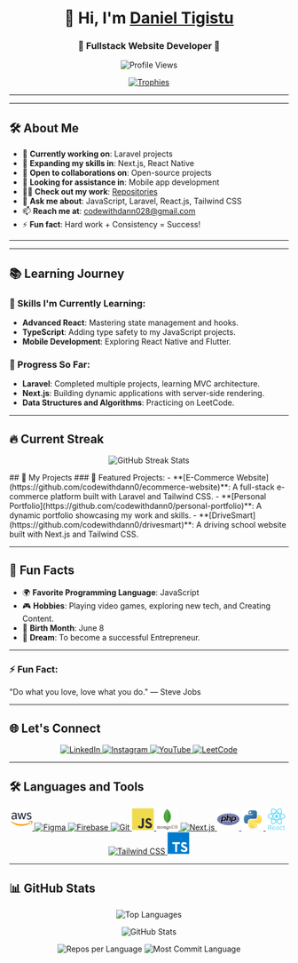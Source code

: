 <h1 align="center">👋 Hi, I'm <a href="https://github.com/codewithdann0">Daniel Tigistu</a></h1>
<h3 align="center">🌟 Fullstack Website Developer 🚀</h3>

<p align="center">
  <img src="https://komarev.com/ghpvc/?username=codewithdann0&label=Profile%20Views&color=0e75b6&style=flat" alt="Profile Views" />
</p>

<p align="center">
  <a href="https://github.com/ryo-ma/github-profile-trophy">
    <img src="https://github-profile-trophy.vercel.app/?username=codewithdann0&theme=gruvbox&no-frame=true&margin-w=15" alt="Trophies" />
  </a>
</p>

---



---

## 🛠 About Me  
- 🔭 **Currently working on**: Laravel projects  
- 🌱 **Expanding my skills in**: Next.js, React Native  
- 👯 **Open to collaborations on**: Open-source projects  
- 🤝 **Looking for assistance in**: Mobile app development  
- 👨‍💻 **Check out my work**: [Repositories](https://github.com/codewithdann0?tab=repositories)  
- 💬 **Ask me about**: JavaScript, Laravel, React.js, Tailwind CSS  
- 📫 **Reach me at**: [codewithdann028@gmail.com](mailto:codewithdann028@gmail.com)  
- ⚡ **Fun fact**: Hard work + Consistency = Success!  

---



---

## 📚 Learning Journey  
### 🚀 Skills I'm Currently Learning:
- **Advanced React**: Mastering state management and hooks.
- **TypeScript**: Adding type safety to my JavaScript projects.
- **Mobile Development**: Exploring React Native and Flutter.
  
### 🌱 Progress So Far:
- **Laravel**: Completed multiple projects, learning MVC architecture.
- **Next.js**: Building dynamic applications with server-side rendering.
- **Data Structures and Algorithms**: Practicing on LeetCode.

---
## 🔥 Current Streak  
<p align="center">
  <img src="https://github-readme-streak-stats.herokuapp.com/?user=codewithdann0&theme=blueberry&hide_border=true" width="400" alt="GitHub Streak Stats" />
</p>
## 🚀 My Projects
### 🌟 Featured Projects:
- **[E-Commerce Website](https://github.com/codewithdann0/ecommerce-website)**: A full-stack e-commerce platform built with Laravel and Tailwind CSS.
- **[Personal Portfolio](https://github.com/codewithdann0/personal-portfolio)**: A dynamic portfolio showcasing my work and skills.
- **[DriveSmart](https://github.com/codewithdann0/drivesmart)**: A driving school website built with Next.js and Tailwind CSS.

---

## 🎉 Fun Facts
- 🌍 **Favorite Programming Language**: JavaScript
- 🎮 **Hobbies**: Playing video games, exploring new tech, and Creating Content.
- 📅 **Birth Month**: June 8
- 🌟 **Dream**: To become a successful  Entrepreneur.

---

### ⚡ Fun Fact:
"Do what you love, love what you do." — Steve Jobs

---
## 🌐 Let's Connect  
<p align="center">
  <a href="https://linkedin.com/in/daniel-tigistu-918a63314" target="_blank">
    <img src="https://raw.githubusercontent.com/rahuldkjain/github-profile-readme-generator/master/src/images/icons/Social/linked-in-alt.svg" alt="LinkedIn" height="30" width="40" />
  </a>
  <a href="https://instagram.com/daniell_tigistu" target="_blank">
    <img src="https://raw.githubusercontent.com/rahuldkjain/github-profile-readme-generator/master/src/images/icons/Social/instagram.svg" alt="Instagram" height="30" width="40" />
  </a>
  <a href="https://www.youtube.com/@techwithdann" target="_blank">
    <img src="https://raw.githubusercontent.com/rahuldkjain/github-profile-readme-generator/master/src/images/icons/Social/youtube.svg" alt="YouTube" height="30" width="40" />
  </a>
  <a href="https://www.leetcode.com/daniel_tigistu" target="_blank">
    <img src="https://raw.githubusercontent.com/rahuldkjain/github-profile-readme-generator/master/src/images/icons/Social/leet-code.svg" alt="LeetCode" height="30" width="40" />
  </a>
</p>

---

## 🛠 Languages and Tools  
<p align="center">
  <a href="https://aws.amazon.com" target="_blank">
    <img src="https://raw.githubusercontent.com/devicons/devicon/master/icons/amazonwebservices/amazonwebservices-original-wordmark.svg" alt="AWS" width="40" height="40" />
  </a>
  <a href="https://www.figma.com/" target="_blank">
    <img src="https://www.vectorlogo.zone/logos/figma/figma-icon.svg" alt="Figma" width="40" height="40" />
  </a>
  <a href="https://firebase.google.com/" target="_blank">
    <img src="https://www.vectorlogo.zone/logos/firebase/firebase-icon.svg" alt="Firebase" width="40" height="40" />
  </a>
  <a href="https://git-scm.com/" target="_blank">
    <img src="https://www.vectorlogo.zone/logos/git-scm/git-scm-icon.svg" alt="Git" width="40" height="40" />
  </a>
  <a href="https://developer.mozilla.org/en-US/docs/Web/JavaScript" target="_blank">
    <img src="https://raw.githubusercontent.com/devicons/devicon/master/icons/javascript/javascript-original.svg" alt="JavaScript" width="40" height="40" />
  </a>
  <a href="https://www.mongodb.com/" target="_blank">
    <img src="https://raw.githubusercontent.com/devicons/devicon/master/icons/mongodb/mongodb-original-wordmark.svg" alt="MongoDB" width="40" height="40" />
  </a>
  <a href="https://nextjs.org/" target="_blank">
    <img src="https://cdn.worldvectorlogo.com/logos/nextjs-2.svg" alt="Next.js" width="40" height="40" />
  </a>
  <a href="https://www.php.net" target="_blank">
    <img src="https://raw.githubusercontent.com/devicons/devicon/master/icons/php/php-original.svg" alt="PHP" width="40" height="40" />
  </a>
  <a href="https://www.python.org" target="_blank">
    <img src="https://raw.githubusercontent.com/devicons/devicon/master/icons/python/python-original.svg" alt="Python" width="40" height="40" />
  </a>
  <a href="https://reactjs.org/" target="_blank">
    <img src="https://raw.githubusercontent.com/devicons/devicon/master/icons/react/react-original-wordmark.svg" alt="React" width="40" height="40" />
  </a>
  <a href="https://tailwindcss.com/" target="_blank">
    <img src="https://www.vectorlogo.zone/logos/tailwindcss/tailwindcss-icon.svg" alt="Tailwind CSS" width="40" height="40" />
  </a>
  <a href="https://www.typescriptlang.org/" target="_blank">
    <img src="https://raw.githubusercontent.com/devicons/devicon/master/icons/typescript/typescript-original.svg" alt="TypeScript" width="40" height="40" />
  </a>
</p>

---

## 📊 GitHub Stats  
<p align="center">
  <img src="https://github-readme-stats.vercel.app/api/top-langs?username=codewithdann0&show_icons=true&layout=compact&theme=radical" alt="Top Languages" />
</p>

<p align="center">
  <img src="https://github-readme-stats.vercel.app/api?username=codewithdann0&show_icons=true&theme=radical" alt="GitHub Stats" />
</p>

<p align="center">
  <img src="https://github-profile-summary-cards.vercel.app/api/cards/repos-per-language.svg?username=codewithdann0&theme=radical" alt="Repos per Language" />
  <img src="https://github-profile-summary-cards.vercel.app/api/cards/most-commit-language.svg?username=codewithdann0&theme=radical" alt="Most Commit Language" />
</p>
